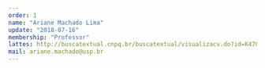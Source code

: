 ```yaml
---
order: 1
name: "Ariane Machado Lima"
update: "2018-07-16"
membership: "Professor"
lattes: http://buscatextual.cnpq.br/buscatextual/visualizacv.do?id=K4703763H4"
mail: ariane.machado@usp.br
---
```

